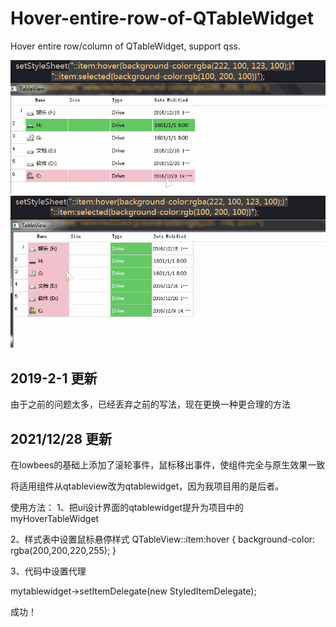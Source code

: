 # Hover-entire-row-of-QTableWidget
Hover entire row/column of QTableWidget, support qss.


![image](https://github.com/lowbees/images/blob/master/5.gif)
![image](https://github.com/lowbees/images/blob/master/6.gif)


## 2019-2-1 更新
由于之前的问题太多，已经丢弃之前的写法，现在更换一种更合理的方法

## 2021/12/28 更新
在lowbees的基础上添加了滚轮事件，鼠标移出事件，使组件完全与原生效果一致

将适用组件从qtableview改为qtablewidget，因为我项目用的是后者。

使用方法：
1、把ui设计界面的qtablewidget提升为项目中的myHoverTableWidget

2、样式表中设置鼠标悬停样式
QTableView::item:hover {
    background-color: rgba(200,200,220,255);
}   

3、代码中设置代理

mytablewidget->setItemDelegate(new StyledItemDelegate);

成功！

